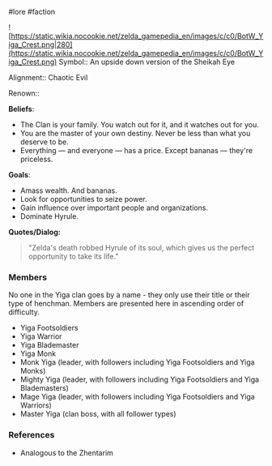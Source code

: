 #lore #faction

![https://static.wikia.nocookie.net/zelda_gamepedia_en/images/c/c0/BotW_Yiga_Crest.png|280](https://static.wikia.nocookie.net/zelda_gamepedia_en/images/c/c0/BotW_Yiga_Crest.png)
Symbol:: An upside down version of the Sheikah Eye

Alignment:: Chaotic Evil

Renown:: 

**Beliefs**:
- The Clan is your family. You watch out for it, and it watches out for you.
- You are the master of your own destiny. Never be less than what you deserve to be.
- Everything — and everyone — has a price. Except bananas — they're priceless.

**Goals**:
 - Amass wealth. And bananas.
 - Look for opportunities to seize power.
 - Gain influence over important people and organizations.
 - Dominate Hyrule.

**Quotes/Dialog:**

>"Zelda's death robbed Hyrule of its soul, which gives us the perfect opportunity to take its life."

### Members

No one in the Yiga clan goes by a name - they only use their title or their type of henchman. Members are presented here in ascending order of difficulty.
* Yiga Footsoldiers
* Yiga Warrior
* Yiga Blademaster
* Yiga Monk
* Monk Yiga (leader, with followers including Yiga Footsoldiers and Yiga Monks)
* Mighty Yiga (leader, with followers including Yiga Footsoldiers and Yiga Blademasters)
* Mage Yiga (leader, with followers including Yiga Footsoldiers and Yiga Warriors)
* Master Yiga (clan boss, with all follower types)

### References
* Analogous to the Zhentarim